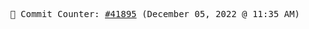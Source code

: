 <p align="center">
    <samp>
        📮 Commit Counter: <a href="https://github.com/Javascript-void0/Javascript-void0/commits/main">#41895</a> (December 05, 2022 @ 11:35 AM)
    </samp>
</p>